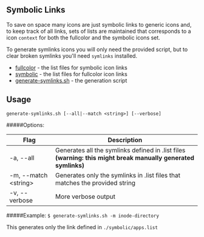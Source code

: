 ## Symbolic Links

To save on space many icons are just symbolic links to generic icons and, to keep track of all links, sets of lists are maintained that corresponds to a icon `context` for both the fullcolor and the symbolic icons set.

To generate symlinks icons you will only need the provided script, but to clear broken symlinks you'll need `symlinks` installed.

 - [fullcolor](./fullcolor) - the list files for symbolic icon links
 - [symbolic](./symbolic) -  the list files for fullcolor icon links
 - [generate-symlinks.sh](./generate-symlinks.sh) - the generation script

## Usage
`generate-symlinks.sh [--all|--match <string>] [--verbose]`

#####Options:

|  Flag     |  Description |
| --------- | ------|
| -a, --all   | Generates all the symlinks defined in .list files **(warning: this might break manually generated symlinks)** |
| -m, --match  &lt;string&gt;       |   Generates only the symlinks in .list files that matches the provided string |
| -v, --verbose      |    More verbose output  |

 #####Example:
`$ generate-symlinks.sh -m inode-directory`

This generates only the link defined in `./symbolic/apps.list`
